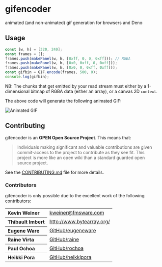 # gifencoder

animated (and non-animated) gif generation for browsers and Deno

## Usage

``` js
const [w, h] = [320, 240];
const frames = [];
frames.push(makePanel(w, h, [0xff, 0, 0, 0xff])); // RGBA
frames.push(makePanel(w, h, [0x0, 0xff, 0, 0xff]));
frames.push(makePanel(w, h, [0x0, 0, 0xff, 0xff]));
const gifbin = GIF.encode(frames, 500, 0);
console.log(gifbin);
```

NB: The chunks that get emitted by your read stream must either by a 1-dimensional bitmap of RGBA
data (either an array), or a canvas 2D `context`.

The above code will generate the following animated GIF:

![Animated GIF](https://raw.github.com/eugeneware/gifencoder/master/examples/myanimated.gif)

## Contributing

gifencoder is an **OPEN Open Source Project**. This means that:

> Individuals making significant and valuable contributions are given commit-access to the project to contribute as they see fit. This project is more like an open wiki than a standard guarded open source project.

See the [CONTRIBUTING.md](https://github.com/eugeneware/gifencoder/blob/master/CONTRIBUTING.md) file for more details.

### Contributors

gifencoder is only possible due to the excellent work of the following contributors:

<table><tbody>
<tr><th align="left">Kevin Weiner</th><td><a href="mailto:kweiner@fmsware.com">kweiner@fmsware.com</a></td></tr>
<tr><th align="left">Thibault Imbert</th><td><a href="http://www.bytearray.org/">http://www.bytearray.org/</a></td></tr>
<tr><th align="left">Eugene Ware</th><td><a href="https://github.com/eugeneware">GitHub/eugeneware</a></td></tr>
<tr><th align="left">Raine Virta</th><td><a href="https://github.com/raine">GitHub/raine</a></td></tr>
<tr><th align="left">Paul Ochoa</th><td><a href="https://github.com/rochoa">GitHub/rochoa</a></td></tr>
<tr><th align="left">Heikki Pora</th><td><a href="https://github.com/heikkipora">GitHub/heikkipora</a></td></tr>
</tbody></table>
